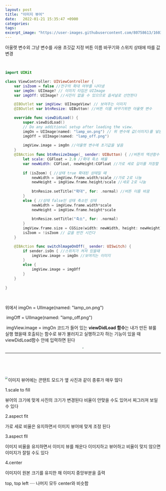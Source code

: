 ```yaml
---
layout: post
title: "이미지 뷰어"
date:   2022-01-21 15:35:47 +0900
categories:
tags: 
excerpt_image: "https://user-images.githubusercontent.com/80758613/160329768-a5ec994c-4832-433a-adb4-8d6dedc1599c.png"
---
```


아울렛 변수외 그냥 변수를 사용 초깃값 지정 버튼 이름 바꾸기와 스위치 상태에 따를 값 변경

&nbsp;

```swift
import UIKit

class ViewController: UIViewController {
    var isZoom = false //전구의 확대 여부를 나타냄
    var imgOn: UIImage? // 이미지 타입은 UIImage
    var imgOff: UIImage? //사진이 없을 수 있으므로 옵셔널로 선언한다

    @IBOutlet var imgView: UIImageView! // 보여주는 이미지
    @IBOutlet var btnResize: UIButton! //버튼 이름 바꾸기위한 아울렛 변수

    override func viewDidLoad() {
        super.viewDidLoad()
        // Do any additional setup after loading the view.
        imgOn = UIImage(named: "lamp_on.png") // 위 변수에 값(이미지)를 넣는다 초깃값 지정
        imgOff = UIImage(named: "lamp_off.png")
        
        imgView.image = imgOn //아울렛 변수에 초기값을 넣음
    }
    @IBAction func btnResizeImage(_ sender: UIButton) { //버튼의 액션함수
        let scale: CGFloat = 2.0 //확대 축소 배율
        var newWidth: CGFloat, newHeight:CGFloat //가로 세로 길이를 저장할 변수
        
        if (isZoom) { //상태 true 확대된 상태일 때
            newWidth = imgView.frame.width/scale //가로 2로 나눔
            newHeight = imgView.frame.height/scale //세로 2로 나눔
            
            btnResize.setTitle("확대", for: .normal) //버튼 이름 바꿈
        }
        else { //상태 false인 상태 축소인 상태
            newWidth = imgView.frame.width*scale
            newHeight = imgView.frame.height*scale
            
            btnResize.setTitle("축소", for: .normal)
        }
        imgView.frame.size = CGSize(width: newWidth, height: newHeight)//변경한 값을 이미지에
        isZoom = !isZoom // 값을 반전 시킨다
    }

    @IBAction func switchlmageOnOff(_ sender: UISwitch) {
        if sender.isOn { //스위치가 켜져 있을때 
            imgView.image = imgOn //보여지는 이미지
        }
        else {
            imgView.image = imgOff
        }
    }
    
}
```

&nbsp;

위에서 imgOn = UIImage(named: "lamp_on.png") 

​            imgOff = UIImage(named: "lamp_off.png")

​            imgView.image = imgOn  코드가 들어 있는 **viewDidLoad 함수**는 내가 만든 뷰룰 실행 했을때 호출되는 함수로 뷰가 불러지고 실행하고자 하는 기능이 있을 때 viewDidLoad함수 안에 입력하면 된다

<center>
<img src="https://user-images.githubusercontent.com/80758613/160329768-a5ec994c-4832-433a-adb4-8d6dedc1599c.png" style="zoom:30%;">
</center>

----

&nbsp;

&nbsp;

<center>
<img src="https://user-images.githubusercontent.com/80758613/160329838-1d9549a8-8602-412f-8c75-8e10f039e548.png" style="zoom:50%;" align="left">
</center>

이미지 뷰어에는 콘탠트 모드가 옆 사진과 같이 종류가 매우 많다

1.scale to fill

뷰어의 크기에 맞게 사진의 크기가 변경된다 비율이 안맞을 수도 있어서 찌그러져 보일 수 있다

2.aspect fit

가로 세로 비율은 유지하면서 이미지 뷰어에 맞게 조정 된다

3.aspect fll

이미지 비율을 유지하면서 이미지 뷰를 채운다 이미지하고 뷰어하고 비율이 맞지 않으면 이미지가 잘릴 수도 있다

4.center

이미지이 원본 크기를 유지한 채 이미지 중앙부분을 출력

top, top left ···· 나머지 모두 center와 비슷함